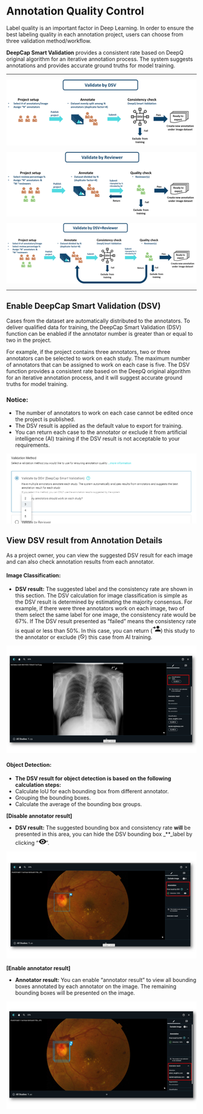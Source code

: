 # Annotation Quality Control

Label quality is an important factor in Deep Learning. In order to ensure the best labeling quality in each annotation project, users can choose from three validation method/workflow.

**DeepCap Smart Validation** provides a consistent rate based on DeepQ original algorithm for an iterative annotation process. The system suggests annotations and provides accurate ground truths for model training.



****

![validation workflow by DeepCap Smart Validation (DSV)](<../../../.gitbook/assets/image (232).png>)

![validation workflow performed only by reviewers](<../../../.gitbook/assets/image (221).png>)

![a hybrid method that combines DSV & reviewe mechanism](<../../../.gitbook/assets/image (222).png>)

****

## Enable DeepCap Smart Validation (DSV)

Cases from the dataset are automatically distributed to the annotators. To deliver qualified data for training, the DeepCap Smart Validation (DSV) function can be enabled if the annotator number is greater than or equal to two in the project.

For example, if the project contains three annotators, two or three annotators can be selected to work on each study. The maximum number of annotators that can be assigned to work on each case is five. The DSV function provides a consistent rate based on the DeepQ original algorithm for an iterative annotation process, and it will suggest accurate ground truths for model training.

### **Notice:**

* The number of annotators to work on each case cannot be edited once the project is published.
* The DSV result is applied as the default value to export for training.
* You can return each case to the annotator or exclude it from artificial intelligence (AI) training if the DSV result is not acceptable to your requirements.

![](../../../.gitbook/assets/DSV.png)

## View DSV result from Annotation Details

As a project owner, you can view the suggested DSV result for each image and can also check annotation results from each annotator.

#### Image Classification:

* **DSV result:** The suggested label and the consistency rate are shown in this section. The DSV calculation for image classification is simple as the DSV result is determined by estimating the majority consensus. For example, if there were three annotators work on each image, two of them select the same label for one image, the consistency rate would be 67%. If The DSV result presented as “failed” means the consistency rate is equal or less than 50%. In this case, you can return (![](../../../.gitbook/assets/Picture24.png)) this study to the annotator or exclude (![](<../../../.gitbook/assets/image (10).png>)) this case from AI training.

![](../../../.gitbook/assets/classification.jpg)

#### Object Detection:

* **The DSV result for object detection is based on the following calculation steps:**
* Calculate IoU for each bounding box from different annotator.
* Grouping the bounding boxes.
* Calculate the average of the bounding box groups.

**\[Disable annotator result]**

* **DSV result:** The suggested bounding box and consistency rate **will** be presented in this area, you can hide the DSV bounding box \_\*\*\_label by clicking “![](../../../.gitbook/assets/Picture26.png)”.

![](../../../.gitbook/assets/detection1.jpg)

**\[Enable annotator result]**

* **Annotator result:** You can enable “annotator result” to view all bounding boxes annotated by each annotator on the image. The remaining bounding boxes will be presented on the image.

![](../../../.gitbook/assets/detection2.jpg)
